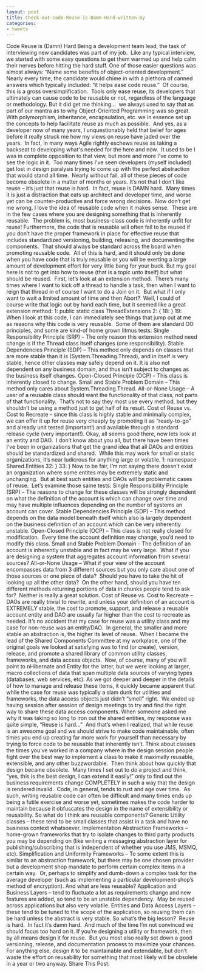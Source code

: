 ```yaml
---
layout: post
title: Check-out-Code-Reuse-is-Damn-Hard-written-by
categories:
- tweets
---
```

Code Reuse is (Damn) Hard
Being a development team lead, the task of interviewing new candidates was part of my job.  Like any typical interview, we started with some easy questions to get them warmed up and help calm their nerves before hitting the hard stuff.
One of those easier questions was almost always: “Name some benefits of object-oriented development.”  Nearly every time, the candidate would chime in with a plethora of canned answers which typically included: “it helps ease code reuse.”  Of course, this is a gross oversimplification.  Tools only ease reuse, its developers that ultimately can cause code to be reusable or not, regardless of the language or methodology.
But it did get me thinking…  we always used to say that as part of our mantra as to why Object-Oriented Programming was so great.  With polymorphism, inheritance, encapsulation, etc. we in essence set up the concepts to help facilitate reuse as much as possible.  And yes, as a developer now of many years, I unquestionably held that belief for ages before it really struck me how my views on reuse have jaded over the years.  In fact, in many ways Agile rightly eschews reuse as taking a backseat to developing what's needed for the here and now.  It used to be I was in complete opposition to that view, but more and more I've come to see the logic in it.  Too many times I've seen developers (myself included) get lost in design paralysis trying to come up with the perfect abstraction that would stand all time.  Nearly without fail, all of these pieces of code become obsolete in a matter of months or years.
It’s not that I don’t like reuse – it’s just that reuse is hard.  In fact, reuse is DAMN hard.  Many times it is just a distraction that eats up architect and developer time, and worse yet can be counter-productive and force wrong decisions.  Now don’t get me wrong, I love the idea of reusable code when it makes sense.  These are in the few cases where you are designing something that is inherently reusable.  The problem is, most business-class code is inherently unfit for reuse!
Furthermore, the code that is reusable will often fail to be reused if you don’t have the proper framework in place for effective reuse that includes standardized versioning, building, releasing, and documenting the components.  That should always be standard across the board when promoting reusable code.  All of this is hard, and it should only be done when you have code that is truly reusable or you will be exerting a large amount of development effort for very little bang for your buck.
But my goal here is not to get into how to reuse (that is a topic unto itself) but what should be reused.  First, let’s look at an extension method.  There’s many times where I want to kick off a thread to handle a task, then when I want to reign that thread in of course I want to do a Join on it.  But what if I only want to wait a limited amount of time and then Abort?  Well, I could of course write that logic out by hand each time, but it seemed like a great extension method:
1: public static class ThreadExtensions
2: {
18: }
19: 
When I look at this code, I can immediately see things that jump out at me as reasons why this code is very reusable.  Some of them are standard OO principles, and some are kind-of home grown litmus tests:
Single Responsibility Principle (SRP) – The only reason this extension method need change is if the Thread class itself changes (one responsibility).
Stable Dependencies Principle (SDP) – This method only depends on classes that are more stable than it is (System.Threading.Thread), and in itself is very stable, hence other classes may safely depend on it. It is also not dependent on any business domain, and thus isn't subject to changes as the business itself changes.
Open-Closed Principle (OCP) – This class is inherently closed to change.
Small and Stable Problem Domain – This method only cares about System.Threading.Thread.
All-or-None Usage – A user of a reusable class should want the functionality of that class, not parts of that functionality.  That’s not to say they most use every method, but they shouldn’t be using a method just to get half of its result.
Cost of Reuse vs. Cost to Recreate – since this class is highly stable and minimally complex, we can offer it up for reuse very cheaply by promoting it as “ready-to-go” and already unit tested (important!) and available through a standard release cycle (very important!).
Okay, all seems good there, now lets look at an entity and DAO.  I don’t know about you all, but there have been times I’ve been in organizations that get the grand idea that all DAOs and entities should be standardized and shared.  While this may work for small or static organizations, it’s near ludicrous for anything large or volatile.
1: namespace Shared.Entities
32: }
33: }
Now to be fair, I’m not saying there doesn’t exist an organization where some entites may be extremely static and unchanging.  But at best such entities and DAOs will be problematic cases of reuse.  Let’s examine those same tests:
Single Responsibility Principle (SRP) – The reasons to change for these classes will be strongly dependent on what the definition of the account is which can change over time and may have multiple influences depending on the number of systems an account can cover.
Stable Dependencies Principle (SDP) – This method depends on the data model beneath itself which also is largely dependent on the business definition of an account which can be very inherently unstable.
Open-Closed Principle (OCP) – This class is not really closed for modification.  Every time the account definition may change, you’d need to modify this class.
Small and Stable Problem Domain – The definition of an account is inherently unstable and in fact may be very large.  What if you are designing a system that aggregates account information from several sources?
All-or-None Usage – What if your view of the account encompasses data from 3 different sources but you only care about one of those sources or one piece of data?  Should you have to take the hit of looking up all the other data?  On the other hand, should you have ten different methods returning portions of data in chunks people tend to ask for?  Neither is really a great solution.
Cost of Reuse vs. Cost to Recreate – DAOs are really trivial to rewrite, and unless your definition of an account is EXTREMELY stable, the cost to promote, support, and release a reusable account entity and DAO are usually far higher than the cost to recreate as needed.
It’s no accident that my case for reuse was a utility class and my case for non-reuse was an entity/DAO.  In general, the smaller and more stable an abstraction is, the higher its level of reuse.  When I became the lead of the Shared Components Committee at my workplace, one of the original goals we looked at satisfying was to find (or create), version, release, and promote a shared library of common utility classes, frameworks, and data access objects.  Now, of course, many of you will point to nHibernate and Entity for the latter, but we were looking at larger, macro collections of data that span multiple data sources of varying types (databases, web services, etc).
As we got deeper and deeper in the details of how to manage and release these items, it quickly became apparent that while the case for reuse was typically a slam dunk for utilities and frameworks, the data access objects just didn’t “smell” right.  We ended up having session after session of design meetings to try and find the right way to share these data access components.
When someone asked me why it was taking so long to iron out the shared entities, my response was quite simple, “Reuse is hard...”  And that’s when I realized, that while reuse is an awesome goal and we should strive to make code maintainable, often times you end up creating far more work for yourself than necessary by trying to force code to be reusable that inherently isn’t.
Think about classes the times you’ve worked in a company where in the design session people fight over the best way to implement a class to make it maximally reusable, extensible, and any other buzzwordable.  Then think about how quickly that design became obsolete.  Many times I set out to do a project and think, “yes, this is the best design, I can extend it easily!” only to find out the business requirements change COMPLETELY in such a way that the design is rendered invalid.  Code, in general, tends to rust and age over time.  As such, writing reusable code can often be difficult and many times ends up being a futile exercise and worse yet, sometimes makes the code harder to maintain because it obfuscates the design in the name of extensibility or reusability.
So what do I think are reusable components?
Generic Utility classes – these tend to be small classes that assist in a task and have no business context whatsoever.
Implementation Abstraction Frameworks – home-grown frameworks that try to isolate changes to third party products you may be depending on (like writing a messaging abstraction layer for publishing/subscribing that is independent of whether you use JMS, MSMQ, etc).
Simplification and Uniformity Frameworks – To some extent this is similar to an abstraction framework, but there may be one chosen provider but a development shop mandate to perform certain complex items in a certain way.  Or, perhaps to simplify and dumb-down a complex task for the average developer (such as implementing a particular development-shop’s method of encryption).
And what are less reusable?
Application and Business Layers – tend to fluctuate a lot as requirements change and new features are added, so tend to be an unstable dependency.  May be reused across applications but also very volatile.
Entities and Data Access Layers – these tend to be tuned to the scope of the application, so reusing them can be hard unless the abstract is very stable.
So what’s the big lesson?  Reuse is hard.  In fact it’s damn hard.  And much of the time I’m not convinced we should focus too hard on it.
If you’re designing a utility or framework, then by all means design it for reuse.  But you most also really set down a good versioning, release, and documentation process to maximize your chances.  For anything else, design it to be maintainable and extendable, but don’t waste the effort on reusability for something that most likely will be obsolete in a year or two anyway.
Share This Post:
